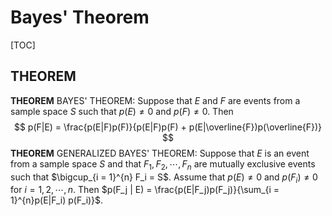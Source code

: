 # Bayes' Theorem

[TOC]



## THEOREM

**THEOREM** BAYES' THEOREM: Suppose that $E$ and $F$ are events from a sample space $S$ such that $p(E) \neq 0$ and $p(F) \neq 0$. Then
$$
p(F|E) = \frac{p(E|F)p(F)}{p(E|F)p(F) + p(E|\overline{F})p(\overline{F})}
$$
**THEOREM** GENERALIZED BAYES' THEOREM: Suppose that $E$ is an event from a sample space $S$ and that $F_1, F_2, \cdots, F_n$ are mutually exclusive events such that $\bigcup_{i = 1}^{n} F_i = S$. Assume that $p(E) \neq 0$ and $p(F_i) \neq 0$ for $i = 1, 2, \cdots, n$. Then $p(F_j | E) = \frac{p(E|F_j)p(F_j)}{\sum_{i = 1}^{n}p(E|F_i) p(F_i)}$.
